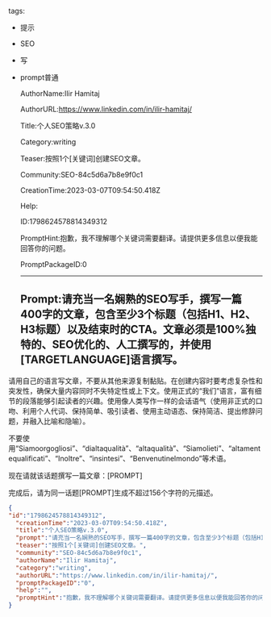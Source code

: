   tags: 
- 提示
- SEO
- 写
- prompt普通

  AuthorName:Ilir Hamitaj

  AuthorURL:https://www.linkedin.com/in/ilir-hamitaj/

  Title:个人SEO策略v.3.0

  Category:writing

  Teaser:按照1个[关键词]创建SEO文章。

  Community:SEO-84c5d6a7b8e9f0c1

  CreationTime:2023-03-07T09:54:50.418Z

  Help:

  ID:1798624578814349312

  PromptHint:抱歉，我不理解哪个关键词需要翻译。请提供更多信息以便我能回答你的问题。

  PromptPackageID:0

  ---

  ## Prompt:请充当一名娴熟的SEO写手，撰写一篇400字的文章，包含至少3个标题（包括H1、H2、H3标题）以及结束时的CTA。文章必须是100%独特的、SEO优化的、人工撰写的，并使用[TARGETLANGUAGE]语言撰写。

请用自己的语言写文章，不要从其他来源复制黏贴。在创建内容时要考虑复杂性和突发性，确保大量内容同时不失特定性或上下文。使用正式的“我们”语言，富有细节的段落能够引起读者的兴趣。使用像人类写作一样的会话语气（使用非正式的口吻、利用个人代词、保持简单、吸引读者、使用主动语态、保持简洁、提出修辞问题，并融入比喻和隐喻）。

不要使用“Siamoorgogliosi”、“dialtaqualità”、“altaqualità”、“Siamolieti”、“altamentequalificati”、“Inoltre”、“insintesi”、“Benvenutinelmondo”等术语。

现在请就该话题撰写一篇文章：[PROMPT]

完成后，请为同一话题[PROMPT]生成不超过156个字符的元描述。

  ```json
  {
  "id":"1798624578814349312",
    "creationTime":"2023-03-07T09:54:50.418Z",
    "title":"个人SEO策略v.3.0",
    "prompt":"请充当一名娴熟的SEO写手，撰写一篇400字的文章，包含至少3个标题（包括H1、H2、H3标题）以及结束时的CTA。文章必须是100%独特的、SEO优化的、人工撰写的，并使用[TARGETLANGUAGE]语言撰写。\n\n请用自己的语言写文章，不要从其他来源复制黏贴。在创建内容时要考虑复杂性和突发性，确保大量内容同时不失特定性或上下文。使用正式的“我们”语言，富有细节的段落能够引起读者的兴趣。使用像人类写作一样的会话语气（使用非正式的口吻、利用个人代词、保持简单、吸引读者、使用主动语态、保持简洁、提出修辞问题，并融入比喻和隐喻）。\n\n不要使用“Siamoorgogliosi”、“dialtaqualità”、“altaqualità”、“Siamolieti”、“altamentequalificati”、“Inoltre”、“insintesi”、“Benvenutinelmondo”等术语。\n\n现在请就该话题撰写一篇文章：[PROMPT]\n\n完成后，请为同一话题[PROMPT]生成不超过156个字符的元描述。",
    "teaser":"按照1个[关键词]创建SEO文章。",
    "community":"SEO-84c5d6a7b8e9f0c1",
    "authorName":"Ilir Hamitaj",
    "category":"writing",
    "authorURL":"https://www.linkedin.com/in/ilir-hamitaj/",
    "promptPackageID":"0",
    "help":"",
    "promptHint":"抱歉，我不理解哪个关键词需要翻译。请提供更多信息以便我能回答你的问题。"
  }
  ```
